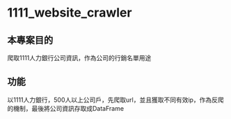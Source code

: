 # 1111_website_crawler
## 本專案目的
爬取1111人力銀行公司資訊，作為公司的行銷名單用途
## 功能
以1111人力銀行，500人以上公司戶，先爬取url，並且獲取不同有效ip，作為反爬的機制，最後將公司資訊存取成DataFrame
